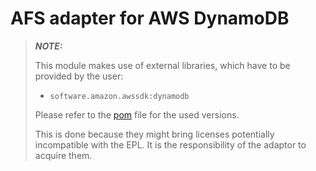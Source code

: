 # AFS adapter for AWS DynamoDB

> **_NOTE:_**  
> 
> This module makes use of external libraries, which have to be provided by the user:  
> - `software.amazon.awssdk:dynamodb`
> 
> Please refer to the [pom](../pom.xml) file for the used versions.
> 
> This is done because they might bring licenses potentially incompatible with the EPL. It is the responsibility of the adaptor to acquire them.
